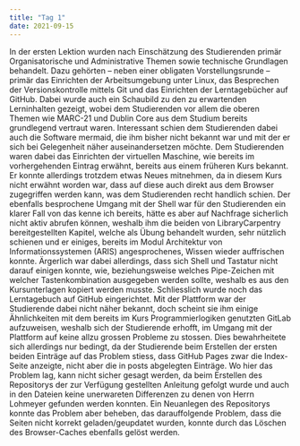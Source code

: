 ```yaml
---
title: "Tag 1"
date: 2021-09-15
---
```


In der ersten Lektion wurden nach Einschätzung des Studierenden primär Organisatorische und Administrative Themen sowie technische Grundlagen behandelt. Dazu gehörten – neben einer obligaten Vorstellungsrunde – primär das Einrichten der Arbeitsumgebung unter Linux, das Besprechen der Versionskontrolle mittels Git und das Einrichten der Lerntagebücher auf GitHub. 
Dabei wurde auch ein Schaubild zu den zu erwartenden Lerninhalten gezeigt, wobei dem Studierenden vor allem die oberen Themen wie MARC-21 und Dublin Core aus dem Studium bereits grundlegend vertraut waren. Interessant schien dem Studierenden dabei auch die Software mermaid, die ihm bisher nicht bekannt war und mit der er sich bei Gelegenheit näher auseinandersetzen möchte. 
Dem Studierenden waren dabei das Einrichten der virtuellen Maschine, wie bereits im vorhergehenden Eintrag erwähnt, bereits aus einem früheren Kurs bekannt. Er konnte allerdings trotzdem etwas Neues mitnehmen, da in diesem Kurs nicht erwähnt worden war, dass auf diese auch direkt aus dem Browser zugegriffen werden kann, was dem Studierenden recht handlich schien. 
Der ebenfalls besprochene Umgang mit der Shell war für den Studierenden ein klarer Fall von das kenne ich bereits, hätte es aber auf Nachfrage sicherlich nicht aktiv abrufen können, weshalb ihm die beiden von LibraryCarpentry bereitgestellten Kapitel, welche als Übung behandelt wurden, sehr nützlich schienen und er einiges, bereits im Modul Architektur von Informationssystemen (ARIS) angesprochenes, Wissen wieder auffrischen konnte. Ärgerlich war dabei allerdings, dass sich Shell und Tastatur nicht darauf einigen konnte, wie, beziehungsweise welches Pipe-Zeichen mit welcher Tastenkombination ausgegeben werden sollte, weshalb es aus den Kursunterlagen kopiert werden musste.
Schliesslich wurde noch das Lerntagebuch auf GitHub eingerichtet. Mit der Plattform war der Studierende dabei nicht näher bekannt, doch scheint sie ihm einige Ähnlichkeiten mit dem bereits im Kurs Programmierlogiken genutzten GitLab aufzuweisen, weshalb sich der Studierende erhofft, im Umgang mit der Plattform auf keine allzu grossen Probleme zu stossen. 
Dies bewahrheitete sich allerdings nur bedingt, da der Studierende beim Erstellen der ersten beiden Einträge auf das Problem stiess, dass GitHub Pages zwar die Index-Seite anzeigte, nicht aber die in posts abgelegten Einträge. Wo hier das Problem lag, kann nicht sicher gesagt werden, da beim Erstellen des Repositorys der zur Verfügung gestellten Anleitung gefolgt wurde und auch in den Dateien keine unerwareten Differenzen zu denen von Herrn Lohmeyer gefunden werden konnten. Ein Neuanlegen des Repositorys konnte das Problem aber beheben, das darauffolgende Problem, dass die Seiten nicht korrekt geladen/geupdatet wurden, konnte durch das Löschen des Browser-Caches ebenfalls gelöst werden. 

